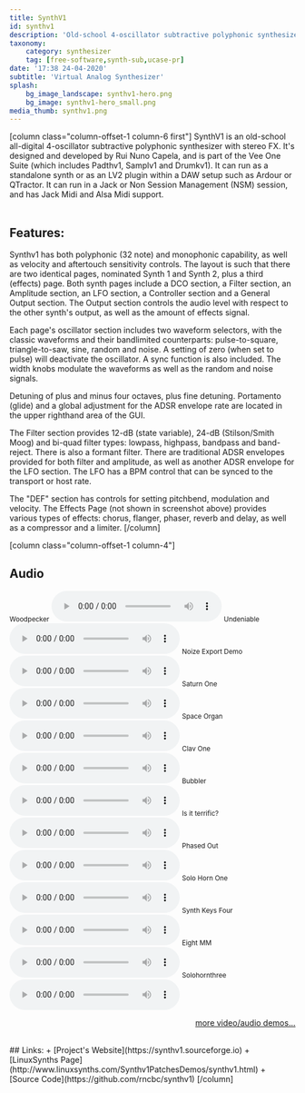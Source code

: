 ```yaml
---
title: SynthV1
id: synthv1
description: 'Old-school 4-oscillator subtractive polyphonic synthesizer with stereo FX'
taxonomy:
    category: synthesizer
    tag: [free-software,synth-sub,ucase-pr]
date: '17:38 24-04-2020'
subtitle: 'Virtual Analog Synthesizer'
splash:
    bg_image_landscape: synthv1-hero.png
    bg_image: synthv1-hero_small.png
media_thumb: synthv1.png
---
```

[column class="column-offset-1 column-6 first"]
SynthV1 is an old-school all-digital 4-oscillator subtractive polyphonic synthesizer with stereo FX. It's designed and developed by Rui Nuno Capela, and is part of the Vee One Suite (which includes Padthv1, Samplv1 and Drumkv1). It can run as a standalone synth or as an LV2 plugin within a DAW setup such as Ardour or QTractor. It can run in a Jack or Non Session Management (NSM) session, and has Jack Midi and Alsa Midi support.
<br>
<br>

## Features:
Synthv1 has both polyphonic (32 note) and monophonic capability, as well as velocity and aftertouch sensitivity controls. The layout is such that there are two identical pages, nominated Synth 1 and Synth 2, plus a third (effects) page. Both synth pages include a DCO section, a Filter section, an Amplitude section, an LFO section, a Controller section and a General Output section. The Output section controls the audio level with respect to the other synth's output, as well as the amount of effects signal.

Each page's oscillator section includes two waveform selectors, with the classic waveforms and their bandlimited counterparts: pulse-to-square, triangle-to-saw, sine, random and noise. A setting of zero (when set to pulse) will deactivate the oscillator. A sync function is also included. The width knobs modulate the waveforms as well as the random and noise signals.

Detuning of plus and minus four octaves, plus fine detuning. Portamento (glide) and a global adjustment for the ADSR envelope rate are located in the upper righthand area of the GUI.

The Filter section provides 12-dB (state variable), 24-dB (Stilson/Smith Moog) and bi-quad filter types: lowpass, highpass, bandpass and band-reject. There is also a formant filter. There are traditional ADSR envelopes provided for both filter and amplitude, as well as another ADSR envelope for the LFO section. The LFO has a BPM control that can be synced to the transport or host rate.

The "DEF" section has controls for setting pitchbend, modulation and velocity. The Effects Page (not shown in screenshot above) provides various types of effects: chorus, flanger, phaser, reverb and delay, as well as a compressor and a limiter.
[/column]

[column class="column-offset-1 column-4"]
## Audio
<small>Woodpecker</small>
![woodpecker.ogg](woodpecker.ogg)
<small>Undeniable</small>
![undeniable.ogg](undeniable.ogg)
<small>Noize Export Demo</small>
![noizeexportdemo.ogg](noizeexportdemo.ogg)
<small>Saturn One</small>
![saturnone.ogg](saturnone.ogg)
<small>Space Organ</small>
![spaceorgan.ogg](spaceorgan.ogg)
<small>Clav One</small>
![clavone.ogg](clavone.ogg)
<small>Bubbler</small>
![bubbler.ogg](bubbler.ogg)
<small>Is it terrific?</small>
![isitterrific.ogg](isitterrific.ogg)
<small>Phased Out</small>
![phasedout.ogg](phasedout.ogg)
<small>Solo Horn One</small>
![solohornone.ogg](solohornone.ogg)
<small>Synth Keys Four</small>
![synthkeysfour.ogg](synthkeysfour.ogg)
<small>Eight MM</small>
![eightmm.ogg](eightmm.ogg)
<small>Solohornthree</small>
![solohornthree.ogg](solohornthree.ogg)
<br>
<p align="right">
 <a href="https://wiki.zynthian.org/index.php/Zynthian_Sound_Demos" target="_blank">more video/audio demos...</a>
</p>
<br>
## Links:
+ [Project's Website](https://synthv1.sourceforge.io)
+ [LinuxSynths Page](http://www.linuxsynths.com/Synthv1PatchesDemos/synthv1.html)
+ [Source Code](https://github.com/rncbc/synthv1)
[/column]



